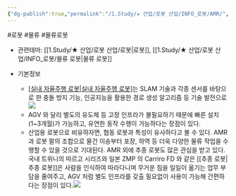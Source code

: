 ```yaml
---
{"dg-publish":true,"permalink":"/1.Study/★ 산업/로봇 산업/INFO_로봇/AMR/","created":"2024-11-20T21:02:28.009+09:00","updated":"2025-06-03T20:07:20.095+09:00"}
---
```


#로봇 #물류 #물류로봇

- 관련테마: [[1.Study/★ 산업/로봇 산업/로봇\|로봇]], [[1.Study/★ 산업/로봇 산업/INFO_로봇/물류 로봇\|물류 로봇]]

- 기본정보
	- [[실내 자율주행 로봇\|실내 자율주행 로봇]](AMR)는 SLAM 기술과 각종 센서를 바탕으로 한 충돌 방지 기능, 인공지능을 활용한 경로 생성 알고리즘 등 기술 발전으로![](https://i.imgur.com/qPOoc19.png)
	- AGV 와 달리 별도의 유도체 등 고정 인프라가 불필요하기 때문에 빠른 설치(1~3개월)가 가능하고, 유연한 동작 수행이 가능하다는 장점이 있다. 
	- 산업용 로봇으로 비유하자면, 협동 로봇과 특성이 유사하다고 볼 수 있다. AMR 과 로봇 팔의 조합으로 물건 이송부터 포장, 하역 등 더욱 다양한 물류 작업을 수행할 수 있을 것으로 기대된다. AMR 외에 추종 로봇도 많은 관심을 받고 있다. 국내 트위니의 따르고 시리즈와 일본 ZMP 의 Carriro FD 와 같은 [[추종 로봇\|추종 로봇]]은 사람을 인식하여 따라다니며 무거운 짐을 일일이 옮기는 업무 부담을 줄여주고, AGV 처럼 별도 인프라를 갖출 필요없이 사용이 가능해 간편하다는 장점이 있다.![](https://i.imgur.com/DrYgB5M.png)
